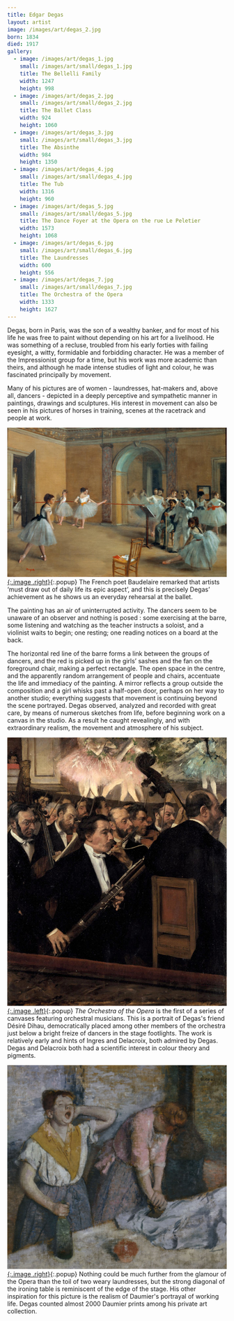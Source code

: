 ```yaml
---
title: Edgar Degas
layout: artist
image: /images/art/degas_2.jpg
born: 1834
died: 1917
gallery:
  - image: /images/art/degas_1.jpg
    small: /images/art/small/degas_1.jpg
    title: The Bellelli Family
    width: 1247
    height: 998 
  - image: /images/art/degas_2.jpg
    small: /images/art/small/degas_2.jpg
    title: The Ballet Class
    width: 924
    height: 1060
  - image: /images/art/degas_3.jpg
    small: /images/art/small/degas_3.jpg
    title: The Absinthe
    width: 984
    height: 1350
  - image: /images/art/degas_4.jpg
    small: /images/art/small/degas_4.jpg
    title: The Tub
    width: 1316
    height: 960
  - image: /images/art/degas_5.jpg
    small: /images/art/small/degas_5.jpg
    title: The Dance Foyer at the Opera on the rue Le Peletier
    width: 1573
    height: 1068
  - image: /images/art/degas_6.jpg
    small: /images/art/small/degas_6.jpg
    title: The Laundresses
    width: 600 
    height: 556 
  - image: /images/art/degas_7.jpg
    small: /images/art/small/degas_7.jpg
    title: The Orchestra of the Opera
    width: 1333
    height: 1627 
---
```


Degas, born in Paris, was the son of a wealthy banker, and for most of his life
he was free to paint without depending on his art for a livelihood. He was
something of a recluse, troubled from his early forties with failing eyesight,
a witty, formidable and forbidding character. He was a member of the
Impressionist group for a time, but his work was more academic than theirs, and
although he made intense studies of light and colour, he was fascinated
principally by movement.

Many of his pictures are of women - laundresses, hat-makers and, above all,
dancers - depicted in a deeply perceptive and sympathetic manner in paintings,
drawings and sculptures. His interest in movement can also be seen in his
pictures of horses in training, scenes at the racetrack and people at work.

[![The Dance Foyer at the Opera on the rue Le Peletier](/images/art/degas_5.jpg){:.image .right}](/images/art/degas_5.jpg){:.popup}
The French poet Baudelaire remarked that artists ‘must draw out of daily life
its epic aspect’, and this is precisely Degas’ achievement as he shows us an
everyday rehearsal at the ballet.

The painting has an air of uninterrupted activity. The dancers seem to be
unaware of an observer and nothing is posed : some exercising at the barre,
some listening and watching as the teacher instructs a soloist, and a violinist
waits to begin; one resting; one reading notices on a board at the back.

The horizontal red line of the barre forms a link between the groups of
dancers, and the red is picked up in the girls’ sashes and the fan on the
foreground chair, making a perfect rectangle.  The open space in the centre,
and the apparently random arrangement of people and chairs, accentuate the life
and immediacy of the painting. A mirror reflects a group outside the
composition and a girl whisks past a half-open door, perhaps on her way to
another studio; everything suggests that movement is continuing beyond the
scene portrayed.  Degas observed, analyzed and recorded with great care, by
means of numerous sketches from life, before beginning work on a canvas in the
studio. As a result he caught revealingly, and with extraordinary realism, the
movement and atmosphere of his subject.

[![The Orchestra of the Opera](/images/art/degas_7.jpg){:.image .left}](/images/art/degas_7.jpg){:.popup}
_The Orchestra of the Opera_ is the first of a series of canvases featuring
orchestral musicians. This is a portrait of Degas's friend Désiré Dihau,
democratically placed among other members of the orchestra just below a bright
freize of dancers in the stage footlights. The work is relatively early and
hints of Ingres and Delacroix, both admired by Degas. Degas and Delacroix both
had a scientific interest in colour theory and pigments.

[![The Laundresses](/images/art/degas_6.jpg){:.image .right}](/images/art/degas_6.jpg){:.popup}
Nothing could be much further from the glamour of the Opera than the toil of
two weary laundresses, but the strong diagonal of the ironing table is
reminiscent of the edge of the stage. His other inspiration for this picture is
the realism of Daumier's portrayal of working life. Degas counted almost 2000
Daumier prints among his private art collection.
